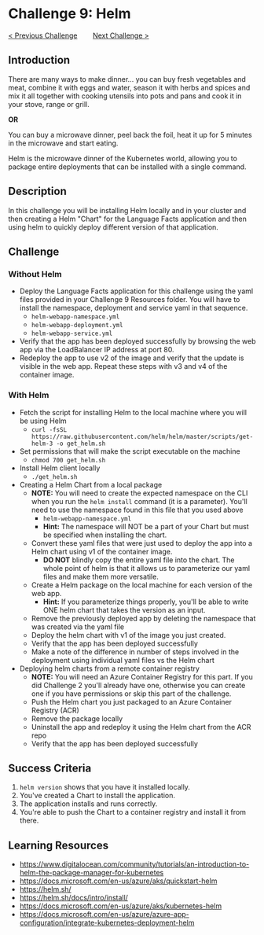 # Challenge 9: Helm

[< Previous Challenge](./08-storage.md)&nbsp;&nbsp;&nbsp;&nbsp;&nbsp;&nbsp;&nbsp;&nbsp;[Next Challenge >](./10-networking.md)

## Introduction

There are many ways to make dinner... you can buy fresh vegetables and meat, combine it with eggs and water, season it with herbs and spices and mix it all together with cooking utensils into pots and pans and cook it in your stove, range or grill.

**OR**

You can buy a microwave dinner, peel back the foil, heat it up for 5 minutes in the microwave and start eating.

Helm is the microwave dinner of the Kubernetes world, allowing you to package entire deployments that can be installed with a single command.

## Description

In this challenge you will be installing Helm locally and in your cluster and then creating a Helm "Chart" for the Language Facts application and then using helm to quickly deploy different version of that application.

## Challenge

### Without Helm
- Deploy the Language Facts application for this challenge using the yaml files provided in your Challenge 9 Resources folder. You will have to install the namespace, deployment and service yaml in that sequence.
	- `helm-webapp-namespace.yml`
	- `helm-webapp-deployment.yml`
	- `helm-webapp-service.yml`
- Verify that the app has been deployed successfully by browsing the web app via the LoadBalancer IP address at port 80. 
- Redeploy the app to use v2 of the image and verify that the update is visible in the web app. Repeat these steps with v3 and v4 of the container image.

### With Helm
- Fetch the script for installing Helm to the local machine where you will be using Helm
	- `curl -fsSL https://raw.githubusercontent.com/helm/helm/master/scripts/get-helm-3 -o get_helm.sh`
- Set permissions that will make the script executable on the machine
	- `chmod 700 get_helm.sh`
- Install Helm client locally
	- `./get_helm.sh`
- Creating a Helm Chart from a local package
	- **NOTE:** You will need to create the expected namespace on the CLI when you run the `helm install` command (it is a parameter). You'll need to use the namespace found in this file that you used above 
		- `helm-webapp-namespace.yml`
		- **Hint:** The namespace will NOT be a part of your Chart but must be specified when installing the chart.
	- Convert these yaml files that were just used to deploy the app into a Helm chart using v1 of the container image.
		- **DO NOT** blindly copy the entire yaml file into the chart. The whole point of helm is that it allows us to parameterize our yaml files and make them more versatile.
	- Create a Helm package on the local machine for each version of the web app.
		- **Hint:** If you parameterize things properly, you'll be able to write ONE helm chart that takes the version as an input.
	- Remove the previously deployed app by deleting the namespace that was created via the yaml file
	- Deploy the helm chart with v1 of the image you just created. 
	- Verify that the app has been deployed successfully
	- Make a note of the difference in number of steps involved in the deployment using individual yaml files vs the Helm chart
- Deploying helm charts from a remote container registry
	- **NOTE:** You will need an Azure Container Registry for this part. If you did Challenge 2 you'll already have one, otherwise you can create one if you have permissions or skip this part of the challenge.
	- Push the Helm chart you just packaged to an Azure Container Registry (ACR)
	- Remove the package locally
	- Uninstall the app and redeploy it using the Helm chart from the ACR repo
	- Verify that the app has been deployed successfully

## Success Criteria

1. `helm version` shows that you have it installed locally.
1. You've created a Chart to install the application.
1. The application installs and runs correctly.
1. You're able to push the Chart to a container registry and install it from there.

## Learning Resources

-	https://www.digitalocean.com/community/tutorials/an-introduction-to-helm-the-package-manager-for-kubernetes
-	https://docs.microsoft.com/en-us/azure/aks/quickstart-helm
-	https://helm.sh/
-	https://helm.sh/docs/intro/install/
-	https://docs.microsoft.com/en-us/azure/aks/kubernetes-helm
-	https://docs.microsoft.com/en-us/azure/azure-app-configuration/integrate-kubernetes-deployment-helm

